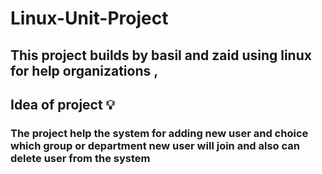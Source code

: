 # Linux-Unit-Project


## This project builds by basil and zaid using linux for help organizations ,

## Idea of project 💡
### The project help the system for adding new user and choice which group or department new user will join and also can delete user from the system




